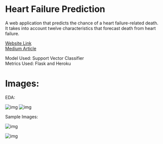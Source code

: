 # Heart Failure Prediction

A web application that predicts the chance of a heart failure-related death. It takes into account twelve characteristics that forecast death from heart failure.

[Website Link](https://heart-pred223.herokuapp.com/) <br>
[Medium Article](https://towardsdatascience.com/deploying-a-heart-failure-prediction-model-using-flask-and-heroku-55fdf51ee18e)

Model Used: Support Vector Classifier <br>
Metrics Used: Flask and Heroku

# Images:

EDA:

![img](https://cdn.discordapp.com/attachments/918503097997877289/1004088022452686848/unknown.png)
![img](https://cdn.discordapp.com/attachments/918503097997877289/1004088161602895912/unknown.png)

Sample Images:

![img](https://cdn.discordapp.com/attachments/918503097997877289/1004088562188288070/unknown.png)

![img](https://cdn.discordapp.com/attachments/918503097997877289/1004088502998290512/unknown.png)
